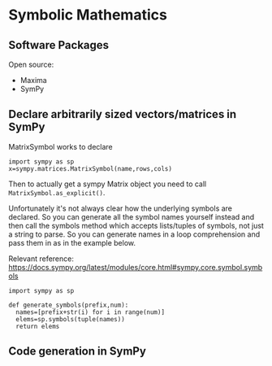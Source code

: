 # Symbolic Mathematics

## Software Packages

Open source:

- Maxima
- SymPy

## Declare arbitrarily sized vectors/matrices in SymPy

MatrixSymbol works to declare

```
import sympy as sp
x=sympy.matrices.MatrixSymbol(name,rows,cols)
```

Then to actually get a sympy Matrix object you need to call `MatrixSymbol.as_explicit()`.


Unfortunately it's not always clear how the underlying symbols are declared. So you can generate all the symbol names yourself instead and then call the symbols method which accepts lists/tuples of symbols, not just a string to parse. So you can generate names in a loop comprehension and pass them in as in the example below.

Relevant reference:
https://docs.sympy.org/latest/modules/core.html#sympy.core.symbol.symbols

```
import sympy as sp

def generate_symbols(prefix,num):
  names=[prefix+str(i) for i in range(num)]
  elems=sp.symbols(tuple(names))
  return elems

```

## Code generation in SymPy
